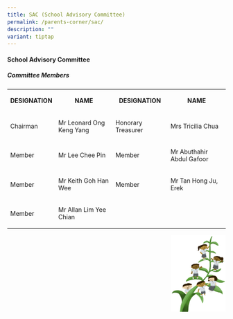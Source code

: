```yaml
---
title: SAC (School Advisory Committee)
permalink: /parents-corner/sac/
description: ""
variant: tiptap
---
```

<h4>School Advisory Committee</h4>
<h5><strong>Committee Members</strong></h5>
<table style="minWidth: 100px">
<colgroup>
<col>
<col>
<col>
<col>
</colgroup>
<tbody>
<tr>
<th rowspan="1" colspan="1">
<p>DESIGNATION</p>
</th>
<th rowspan="1" colspan="1">
<p>NAME</p>
</th>
<th rowspan="1" colspan="1">
<p>DESIGNATION</p>
</th>
<th rowspan="1" colspan="1">
<p>NAME</p>
</th>
</tr>
<tr>
<td rowspan="1" colspan="1">
<p>Chairman</p>
</td>
<td rowspan="1" colspan="1">
<p>Mr Leonard Ong Keng Yang</p>
</td>
<td rowspan="1" colspan="1">
<p>Honorary Treasurer</p>
</td>
<td rowspan="1" colspan="1">
<p>Mrs Tricilia Chua</p>
</td>
</tr>
<tr>
<td rowspan="1" colspan="1">
<p>Member</p>
</td>
<td rowspan="1" colspan="1">
<p>Mr Lee Chee Pin</p>
</td>
<td rowspan="1" colspan="1">
<p>Member</p>
</td>
<td rowspan="1" colspan="1">
<p>Mr Abuthahir Abdul Gafoor</p>
</td>
</tr>
<tr>
<td rowspan="1" colspan="1">
<p>Member</p>
</td>
<td rowspan="1" colspan="1">
<p>Mr Keith Goh Han Wee</p>
</td>
<td rowspan="1" colspan="1">
<p>Member</p>
</td>
<td rowspan="1" colspan="1">
<p>Mr Tan Hong Ju, Erek</p>
</td>
</tr>
<tr>
<td rowspan="1" colspan="1">
<p>Member</p>
</td>
<td rowspan="1" colspan="1">
<p>Mr Allan Lim Yee Chian</p>
</td>
<td rowspan="1" colspan="1">
<p></p>
</td>
<td rowspan="1" colspan="1">
<p></p>
</td>
</tr>
</tbody>
</table>
<div class="isomer-image-wrapper">
<img style="width:25%;float:right" height="auto" width="100%" src="/images/Small%20logo/gwps%20children%20(1).png">
</div>
<p></p>